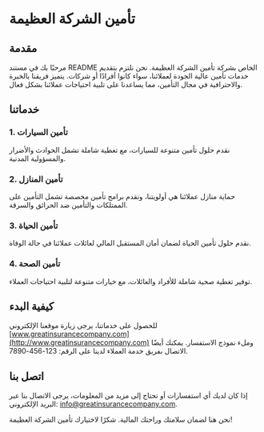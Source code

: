 # تأمين الشركة العظيمة

## مقدمة

مرحبًا بك في مستند README الخاص بشركة تأمين الشركة العظيمة. نحن نلتزم بتقديم خدمات تأمين عالية الجودة لعملائنا، سواء كانوا أفرادًا أو شركات. يتميز فريقنا بالخبرة والاحترافية في مجال التأمين، مما يساعدنا على تلبية احتياجات عملائنا بشكل فعال.

## خدماتنا

### 1. تأمين السيارات
نقدم حلول تأمين متنوعة للسيارات، مع تغطية شاملة تشمل الحوادث والأضرار والمسؤولية المدنية.

### 2. تأمين المنازل
حماية منازل عملائنا هي أولويتنا، ونقدم برامج تأمين مخصصة تشمل التأمين على الممتلكات والتأمين ضد الحرائق والسرقة.

### 3. تأمين الحياة
نقدم حلول تأمين الحياة لضمان أمان المستقبل المالي لعائلات عملائنا في حالة الوفاة.

### 4. تأمين الصحة
توفير تغطية صحية شاملة للأفراد والعائلات، مع خيارات متنوعة لتلبية احتياجات العملاء.

## كيفية البدء

للحصول على خدماتنا، يرجى زيارة موقعنا الإلكتروني [www.greatinsurancecompany.com](http://www.greatinsurancecompany.com) وملء نموذج الاستفسار. يمكنك أيضًا الاتصال بفريق خدمة العملاء لدينا على الرقم: 123-456-7890.

## اتصل بنا

إذا كان لديك أي استفسارات أو تحتاج إلى مزيد من المعلومات، يرجى الاتصال بنا عبر البريد الإلكتروني: info@greatinsurancecompany.com.

نحن هنا لضمان سلامتك وراحتك المالية. شكرًا لاختيارك تأمين الشركة العظيمة!


